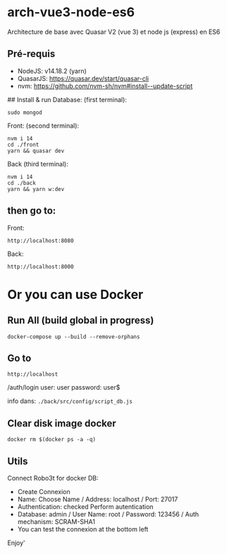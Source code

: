# arch-vue3-node-es6
Architecture de base avec Quasar V2 (vue 3) et node js (express) en ES6

## Pré-requis
  - NodeJS: v14.18.2 (yarn)
  - QuasarJS: https://quasar.dev/start/quasar-cli
  - nvm: https://github.com/nvm-sh/nvm#install--update-script

## Install & run
Database: (first terminal):
```
sudo mongod
```

Front: (second terminal):
```
nvm i 14
cd ./front
yarn && quasar dev
```

Back (third terminal):
```
nvm i 14
cd ./back
yarn && yarn w:dev
```

## then go to:
Front:
```
http://localhost:8080
```
Back:
```
http://localhost:8000
```

# Or you can use Docker
## Run All (build global in progress)
```
docker-compose up --build --remove-orphans
```

## Go to
```
http://localhost
```

/auth/login
user: user
password: user$

info dans: `./back/src/config/script_db.js`

## Clear disk image docker
```
docker rm $(docker ps -a -q)
```

## Utils
Connect Robo3t for docker DB:
  - Create Connexion
  - Name: Choose Name / Address: localhost / Port: 27017
  - Authentication: checked Perform autentication
  - Database: admin / User Name: root / Password: 123456 / Auth mechanism: SCRAM-SHA1
  - You can test the connexion at the bottom left

Enjoy'
